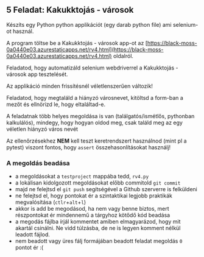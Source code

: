 ## 5 Feladat: Kakukktojás - városok

Készíts egy Python python applikációt (egy darab python file) ami selenium-ot használ. 

A program töltse be a Kakukktojás - városok app-ot az [https://black-moss-0a0440e03.azurestaticapps.net/rv4.html](https://black-moss-0a0440e03.azurestaticapps.net/rv4.html) oldalról.

Feladatod, hogy automatizáld selenium webdriverrel a Kakukktojás - városok app tesztelését.

Az applikáció minden frissítésnél véletlenszerűen változik!

Feladatod, hogy megtaláld a hiányzó városnevet, kitöltsd a form-ban a mezőt és ellnörizd le, hogy eltaláltad-e.

A feladatnak több helyes megoldása is van (találgatós/ismétlős, pythonban kalkulálós), mindegy, hogy hogyan oldod meg, csak találd meg az egy véletlen hiányzó város nevét

Az ellenőrzésekhez __NEM__ kell teszt keretrendszert használnod (mint pl a pytest) viszont fontos, hogy `assert` összehasonlításokat használj!

### A megoldás beadása
* a megoldásokat a `testproject` mappába tedd, `rv4.py`
* a lokálisan kidolgozott megoldásokat előbb commitold `git commit`
* majd ne felejtsd el `git push` segítségével a Github szerverre is felküldeni
* ne felejtsd el, hogy pontokat ér a szintaktikai legjobb praktikák megvalósítása (`ctlr`+`alt`+`l`)
* akkor is add be megodásod, ha nem vagy benne biztos, mert részpontokat ér mindennemű a tárgyhoz kötődő kód beadása
* a megodás fájlba írjál kommentet amiben elmagyarázod, hogy mit akartál csinálni. Ne vidd túlzásba, de ne is legyen komment nélkül leadott fájlod.
* nem beadott vagy üres fálj formájában beadott feladat megoldás `0` pontot ér :(